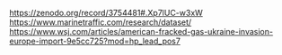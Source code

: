 https://zenodo.org/record/3754481#.Xp7lUC-w3xW
https://www.marinetraffic.com/research/dataset/
https://www.wsj.com/articles/american-fracked-gas-ukraine-invasion-europe-import-9e5cc725?mod=hp_lead_pos7
